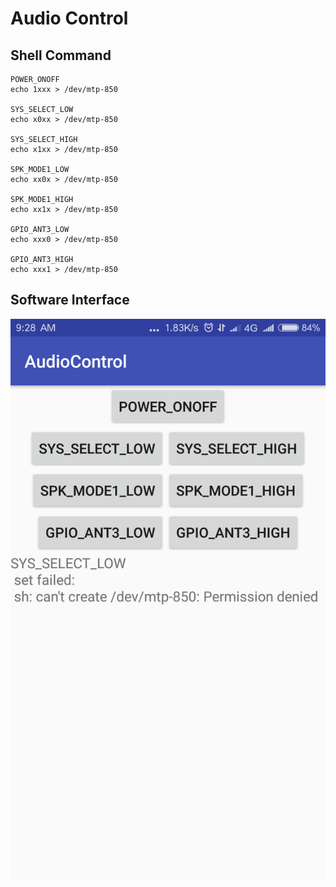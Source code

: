 # Audio Control

## Shell Command

```
POWER_ONOFF
echo 1xxx > /dev/mtp-850

SYS_SELECT_LOW
echo x0xx > /dev/mtp-850

SYS_SELECT_HIGH
echo x1xx > /dev/mtp-850

SPK_MODE1_LOW
echo xx0x > /dev/mtp-850

SPK_MODE1_HIGH
echo xx1x > /dev/mtp-850

GPIO_ANT3_LOW
echo xxx0 > /dev/mtp-850

GPIO_ANT3_HIGH
echo xxx1 > /dev/mtp-850
```

## Software Interface

![img/show_time.png](img/show_time.png)
